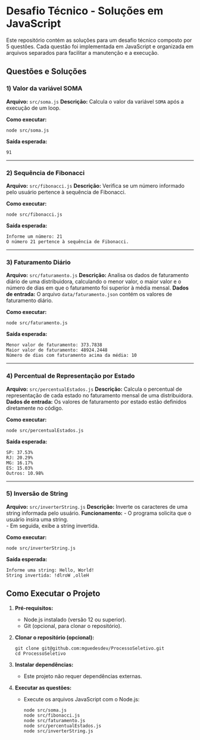 # Desafio Técnico - Soluções em JavaScript

Este repositório contém as soluções para um desafio técnico composto por 5 questões. Cada questão foi implementada em JavaScript e organizada em arquivos separados para facilitar a manutenção e a execução.

## Questões e Soluções

### 1) Valor da variável SOMA

**Arquivo:**  `src/soma.js`
**Descrição:**  Calcula o valor da variável  `SOMA`  após a execução de um loop.

**Como executar:**

    node src/soma.js

 **Saída esperada:**
 
    91
    
----------

### 2) Sequência de Fibonacci

**Arquivo:**  `src/fibonacci.js`
**Descrição:**  Verifica se um número informado pelo usuário pertence à sequência de Fibonacci.

**Como executar:**

    node src/fibonacci.js

 **Saída esperada:**
 
    Informe um número: 21
    O número 21 pertence à sequência de Fibonacci.
    

----------

### 3) Faturamento Diário

**Arquivo:**  `src/faturamento.js`
**Descrição:**  Analisa os dados de faturamento diário de uma distribuidora, calculando o menor valor, o maior valor e o número de dias em que o faturamento foi superior à média mensal.
 **Dados de entrada:**  O arquivo  `data/faturamento.json`  contém os valores de faturamento diário.
 
**Como executar:**

    node src/faturamento.js

 **Saída esperada:**
 
    Menor valor de faturamento: 373.7838
    Maior valor de faturamento: 48924.2448
    Número de dias com faturamento acima da média: 10
    

----------

### 4) Percentual de Representação por Estado

**Arquivo:**  `src/percentualEstados.js`
**Descrição:**  Calcula o percentual de representação de cada estado no faturamento mensal de uma distribuidora.
**Dados de entrada:**  Os valores de faturamento por estado estão definidos diretamente no código.

**Como executar:**

    node src/percentualEstados.js

 **Saída esperada:**
 
    SP: 37.53%
    RJ: 20.29%
    MG: 16.17%
    ES: 15.03%
    Outros: 10.98%
    

----------

### 5) Inversão de String

**Arquivo:**  `src/inverterString.js`
**Descrição:**  Inverte os caracteres de uma string informada pelo usuário.
 **Funcionamento:**
    -   O programa solicita que o usuário insira uma string.    
    -   Em seguida, exibe a string invertida.
    
**Como executar:**

    node src/inverterString.js

 **Saída esperada:**
 
    Informe uma string: Hello, World!
    String invertida: !dlroW ,olleH
    


## Como Executar o Projeto

1.  **Pré-requisitos:**
    
    -   Node.js instalado (versão 12 ou superior).
    -   Git (opcional, para clonar o repositório).
        
2.  **Clonar o repositório (opcional):**

		git clone git@github.com:mguedesdev/ProcessoSeletivo.git
		cd ProcessoSeletivo

3.  **Instalar dependências:**
    
    -   Este projeto não requer dependências externas.
        
4.  **Executar as questões:**
    
    -   Execute os arquivos JavaScript com o Node.js:
    
		    node src/soma.js
		    node src/fibonacci.js
		    node src/faturamento.js
		    node src/percentualEstados.js
		    node src/inverterString.js
        